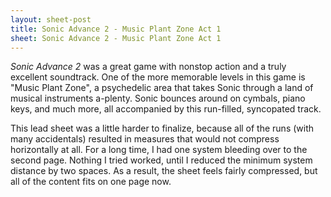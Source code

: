 ```yaml
---
layout: sheet-post
title: Sonic Advance 2 - Music Plant Zone Act 1
sheet: Sonic Advance 2 - Music Plant Zone Act 1
---
```

*Sonic Advance 2* was a great game with nonstop action and a truly excellent soundtrack.
One of the more memorable levels in this game is "Music Plant Zone", a psychedelic area
that takes Sonic through a land of musical instruments a-plenty. Sonic bounces around on
cymbals, piano keys, and much more, all accompanied by this run-filled, syncopated track.

This lead sheet was a little harder to finalize, because all of the runs (with many
accidentals) resulted in measures that would not compress horizontally at all. For a long
time, I had one system bleeding over to the second page. Nothing I tried worked, until I
reduced the minimum system distance by two spaces. As a result, the sheet feels fairly
compressed, but all of the content fits on one page now.
